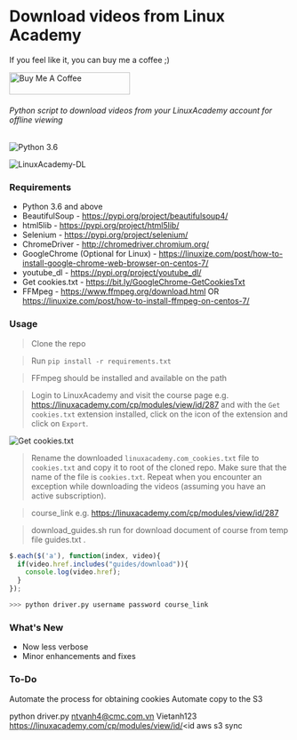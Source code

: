 # Download videos from Linux Academy

If you feel like it, you can buy me a coffee ;)

<a href="https://www.buymeacoffee.com/andynguyen" target="_blank"><img src="https://cdn.buymeacoffee.com/buttons/v2/default-orange.png" alt="Buy Me A Coffee" style="height: 40px !important;width: 217px !important;" ></a>

###### Python script to download videos from your LinuxAcademy account for offline viewing
![Python 3.6](https://img.shields.io/badge/python-3.6-blue.svg)

![LinuxAcademy-DL](https://i.imgur.com/RBPjtsv.png)

### Requirements
- Python 3.6 and above
- BeautifulSoup - https://pypi.org/project/beautifulsoup4/
- html5lib - https://pypi.org/project/html5lib/
- Selenium - https://pypi.org/project/selenium/
- ChromeDriver - http://chromedriver.chromium.org/
- GoogleChrome (Optional for Linux) - https://linuxize.com/post/how-to-install-google-chrome-web-browser-on-centos-7/
- youtube_dl - https://pypi.org/project/youtube_dl/
- Get cookies.txt - https://bit.ly/GoogleChrome-GetCookiesTxt
- FFMpeg - https://www.ffmpeg.org/download.html OR https://linuxize.com/post/how-to-install-ffmpeg-on-centos-7/

### Usage

> Clone the repo

> Run `pip install -r requirements.txt`

> FFmpeg should be installed and available on the path

> Login to LinuxAcademy and visit the course page e.g. https://linuxacademy.com/cp/modules/view/id/287 and with the `Get cookies.txt` extension installed, click on the icon of the extension and click on `Export`. 

![Get cookies.txt](https://i.imgur.com/BND0mvs.png)

> Rename the downloaded `linuxacademy.com_cookies.txt` file to `cookies.txt` and copy it to root of the cloned repo. Make sure that the name of the file is ``cookies.txt``. Repeat when you encounter an exception while downloading the videos (assuming you have an active subscription).

> course_link e.g. https://linuxacademy.com/cp/modules/view/id/287

> download_guides.sh run for download document of course from temp file guides.txt . 

```javascript
$.each($('a'), function(index, video){
  if(video.href.includes("guides/download")){
    console.log(video.href);
  }
});
```

``` python
>>> python driver.py username password course_link
```
### What's New

 - Now less verbose
 - Minor enhancements and fixes

### To-Do
Automate the process for obtaining cookies
Automate copy to the S3

python driver.py ntvanh4@cmc.com.vn Vietanh123 https://linuxacademy.com/cp/modules/view/id/<id
aws s3 sync <destination> <target>